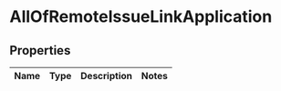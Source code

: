 # AllOfRemoteIssueLinkApplication

## Properties
Name | Type | Description | Notes
------------ | ------------- | ------------- | -------------
